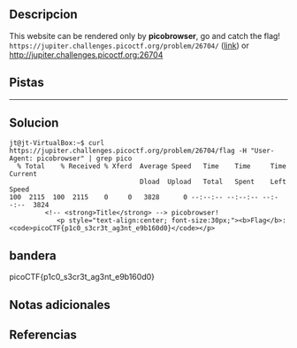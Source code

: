 ## Descripcion
This website can be rendered only by **picobrowser**, go and catch the flag! `https://jupiter.challenges.picoctf.org/problem/26704/` ([link](https://jupiter.challenges.picoctf.org/problem/26704/)) or http://jupiter.challenges.picoctf.org:26704
## Pistas 
****** 
## Solucion
```
jt@jt-VirtualBox:~$ curl https://jupiter.challenges.picoctf.org/problem/26704/flag -H "User-Agent: picobrowser" | grep pico
  % Total    % Received % Xferd  Average Speed   Time    Time     Time  Current
                                 Dload  Upload   Total   Spent    Left  Speed
100  2115  100  2115    0     0   3828      0 --:--:-- --:--:-- --:--:--  3824
         <!-- <strong>Title</strong> --> picobrowser!
            <p style="text-align:center; font-size:30px;"><b>Flag</b>: <code>picoCTF{p1c0_s3cr3t_ag3nt_e9b160d0}</code></p>
```
## bandera
picoCTF{p1c0_s3cr3t_ag3nt_e9b160d0}

## Notas adicionales 

## Referencias